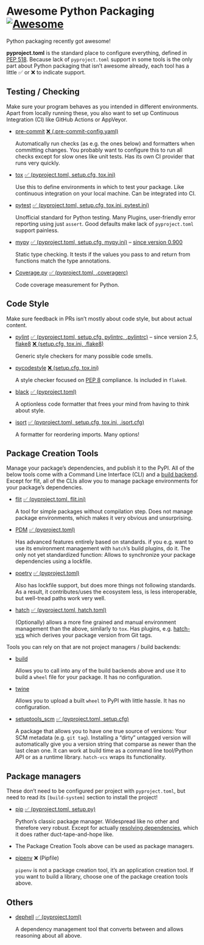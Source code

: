 # Awesome Python Packaging [![Awesome](https://awesome.re/badge.svg)](https://awesome.re)

Python packaging recently got awesome!

**pyproject.toml** is the standard place to configure everything,
defined in [PEP 518](https://www.python.org/dev/peps/pep-0518).
Because lack of `pyproject.toml` support in some tools
is the only part about Python packaging that isn’t awesome already,
each tool has a little ✅ or ❌ to indicate support.

## Testing / Checking

Make sure your program behaves as you intended in different environments.
Apart from locally running these, you also want to set up Continuous Integration (CI) like GitHub Actions or AppVeyor.

- [pre-commit](https://pre-commit.com/)
  [❌ (.pre-commit-config.yaml)](https://github.com/pre-commit/pre-commit/issues/1165)

  Automatically run checks (as e.g. the ones below) and formatters when committing changes.
  You probably want to configure this to run all checks except for slow ones like unit tests.
  Has its own CI provider that runs very quickly.

- [tox](https://tox.readthedocs.io/)
  [✅ (pyproject.toml, setup.cfg, tox.ini)](https://tox.readthedocs.io/en/latest/example/basic.html#pyproject-toml-tox-legacy-ini)

  Use this to define environments in which to test your package.
  Like continuous integration on your local machine.
  Can be integrated into CI.

- [pytest](https://pytest.org/)
  [✅ (pyproject.toml, setup.cfg, tox.ini, pytest.ini)](https://docs.pytest.org/en/stable/customize.html#pyproject-toml)

  Unofficial standard for Python testing.
  Many Plugins, user-friendly error reporting using just `assert`.
  Good defaults make lack of `pyproject.toml` support painless.

- [mypy](http://mypy-lang.org/)
  [✅ (pyproject.toml, setup.cfg, mypy.ini)](https://mypy.readthedocs.io/en/stable/config_file.html#using-a-pyproject-toml-file)
  – [since version 0.900](https://mypy-lang.blogspot.com/2021/06/mypy-0900-released.html)

  Static type checking. It tests if the values you pass to
  and return from functions match the type annotations.

- [Coverage.py](https://coverage.readthedocs.io/)
  [✅ (pyproject.toml, .coveragerc)](https://coverage.readthedocs.io/en/latest/config.html#configuration-reference)

  Code coverage measurement for Python.

## Code Style

Make sure feedback in PRs isn’t mostly about code style, but about actual content.

- [pylint](https://www.pylint.org/)
  [✅ (pyproject.toml, setup.cfg, pylintrc, .pylintrc)](http://pylint.pycqa.org/en/latest/user_guide/run.html#command-line-options)
  – since version 2.5,  
  [flake8](http://flake8.pycqa.org/)
  [❌ (setup.cfg, tox.ini, .flake8)](https://gitlab.com/pycqa/flake8/issues/428)

  Generic style checkers for many possible code smells.

- [pycodestyle](http://pycodestyle.pycqa.org/)
  [❌ (setup.cfg, tox.ini)](https://github.com/PyCQA/pycodestyle/issues/813)

  A style checker focused on [PEP 8](https://www.python.org/dev/peps/pep-0008/) compliance.
  Is included in `flake8`.

- [black](https://black.readthedocs.io/)
  [✅ (pyproject.toml)](https://black.readthedocs.io/en/stable/pyproject_toml.html)

  A optionless code formatter that frees your mind from having to think about style.

- [isort](https://pypi.org/project/isort/)
  [✅ (pyproject.toml, setup.cfg, tox.ini, .isort.cfg)](https://github.com/timothycrosley/isort#configuring-isort)

  A formatter for reordering imports. Many options!

## Package Creation Tools

Manage your package’s dependencies, and publish it to the PyPI.
All of the below tools come with a Command Line Interface (CLI) and a
[build backend](https://peps.python.org/pep-0517/).
Except for flit, all of the CLIs allow you to manage package environments for your package’s dependencies.
  
- [flit](https://flit.readthedocs.io/)
  [✅ (pyproject.toml, flit.ini)](https://flit.readthedocs.io/en/latest/pyproject_toml.html)

  A tool for simple packages without compilation step.
  Does not manage package environments, which makes it very obvious and unsurprising.

- [PDM](https://pdm.fming.dev/latest/)
  [✅ (pyproject.toml)](https://pdm.fming.dev/latest/pyproject/pep621/)
  
  Has advanced features entirely based on standards.
  if you e.g. want to use its environment management with `hatch`’s build plugins, do it.
  The only not yet standardized function: Allows to synchronize your package dependencies using a lockfile.

- [poetry](https://poetry.eustace.io/)
  [✅ (pyproject.toml)](https://github.com/sdispater/poetry#the-pyprojecttoml-file)
  
  Also has lockfile support, but does more things not following standards.
  As a result, it contributes/uses the ecosystem less,
  is less interoperable, but well-tread paths work very well.
  
- [hatch](https://hatch.pypa.io/latest/)
  [✅ (pyproject.toml, hatch.toml)](https://hatch.pypa.io/latest/config/metadata/)

  (Optionally) allows a more fine grained and manual environment management than the above, similarly to `tox`.
  Has plugins, e.g. [hatch-vcs](https://pypi.org/project/hatch-vcs/) which derives your package version from Git tags.

Tools you can rely on that are not project managers / build backends:

- [build](https://pypa-build.readthedocs.io/en/stable/)

  Allows you to call into any of the build backends above and use it to build a `wheel` file for your package.
  It has no configuration.

- [twine](https://twine.readthedocs.io/)

  Allows you to upload a built `wheel` to PyPI with little hassle.
  It has no configuration.

- [setuptools_scm](https://pypi.org/project/setuptools-scm/)
  [✅ (pyproject.toml, setup.cfg)](https://github.com/pypa/setuptools_scm#pyprojecttoml-usage)
  
  A package that allows you to have one true source of versions: Your SCM metadata (e.g. `git tag`).
  Installing a “dirty” untagged version will automatically give you a version string that comparse as newer than the last clean one.
  It can work at build time as a command line tool/Python API or as a runtime library.
  `hatch-vcs` wraps its functionality.

## Package managers

These don’t need to be configured per project with `pyproject.toml`,
but need to read its `[build-system]` section to install the project!

- [pip](https://pip.pypa.io/)
  [✅ (pyproject.toml, setup.py)](https://pip.pypa.io/en/stable/reference/pip/#pep-517-and-518-support)

  Python’s classic package manager. Widespread like no other and therefore very robust.
  Except for actually [resolving dependencies](https://github.com/pypa/pip/issues/988),
  which it does rather duct-tape-and-hope like.

- The Package Creation Tools above can be used as package managers.
- [pipenv](https://pipenv.pypa.io/en/latest/)
  ❌ (Pipfile)
  
  `pipenv` is not a package creation tool, it’s an application creation tool.
  If you want to build a library, choose one of the package creation tools above.

## Others

- [dephell](https://github.com/dephell/dephell#readme)
  [✅ (pyproject.toml)](https://github.com/dephell/dephell#usage)

  A dependency management tool that converts between and allows reasoning about all above.
